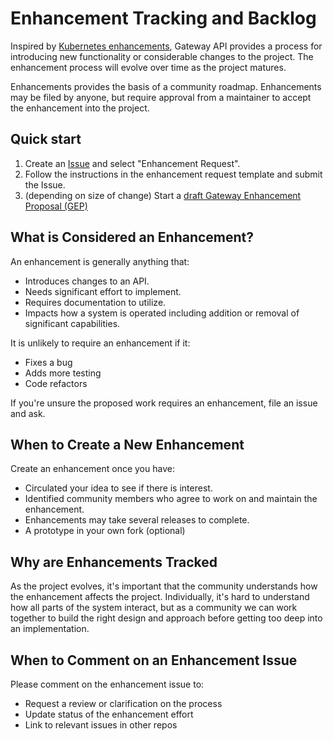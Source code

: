 # Enhancement Tracking and Backlog

Inspired by [Kubernetes enhancements][enhance], Gateway API provides a process for
introducing new functionality or considerable changes to the project. The
enhancement process will evolve over time as the project matures.

[enhance]: https://github.com/kubernetes/enhancements

Enhancements provides the basis of a community roadmap. Enhancements may be
filed by anyone, but require approval from a maintainer to accept the
enhancement into the project.

## Quick start

1. Create an [Issue][issue] and select "Enhancement Request".
2. Follow the instructions in the enhancement request template and submit the
   Issue.
3. (depending on size of change) Start a [draft Gateway Enhancement Proposal
   (GEP)][gep]

[issue]: https://github.com/kubernetes-sigs/gateway-api/issues/new/choose
[gep]: /site-src/contributing/gep

## What is Considered an Enhancement?

An enhancement is generally anything that:

- Introduces changes to an API.
- Needs significant effort to implement.
- Requires documentation to utilize.
- Impacts how a system is operated including addition or removal of significant
  capabilities.

It is unlikely to require an enhancement if it:

- Fixes a bug
- Adds more testing
- Code refactors

If you're unsure the proposed work requires an enhancement, file an issue
and ask.

## When to Create a New Enhancement

Create an enhancement once you have:

- Circulated your idea to see if there is interest.
- Identified community members who agree to work on and maintain the enhancement.
- Enhancements may take several releases to complete.
- A prototype in your own fork (optional)

## Why are Enhancements Tracked

As the project evolves, it's important that the community understands how the
enhancement affects the project.  Individually, it's hard to understand how all
parts of the system interact, but as a community we can work together to build
the right design and approach before getting too deep into an implementation.

## When to Comment on an Enhancement Issue

Please comment on the enhancement issue to:

- Request a review or clarification on the process
- Update status of the enhancement effort
- Link to relevant issues in other repos
